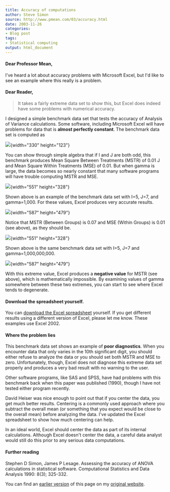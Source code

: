 ```yaml
---
title: Accuracy of computations
author: Steve Simon
source: http://www.pmean.com/03/accuracy.html
date: 2003-11-26
categories:
- Blog post
tags:
- Statistical computing
output: html_document
---
```


#### Dear Professor Mean,

I've heard a lot about accuracy problems with Microsoft Excel, but I'd like to see an example where this really is a problem.

#### Dear Reader,

> It takes a fairly extreme data set to show this, but Excel does indeed
> have some problems with numerical accuracy.

I designed a simple benchmark data set that tests the accuracy of Analysis of Variance calculations. Some software, including Microsoft Excel will have problems for data that is **almost perfectly constant**. The benchmark data set is computed as

![](http://www.pmean.com/new-images/03/accuracy1.gif){width="330" height="123"}

You can show through simple algebra that if I and J are both odd, this benchmark produces Mean Square Between Treatments (MSTR) of 0.01 J and Mean Square Within Treatments (MSE) of 0.01. But when gamma is large, the data becomes so nearly constant that many software programs will have trouble computing MSTR and MSE.

![](http://www.pmean.com/new-images/03/accuracy2.gif){width="551" height="328"}

Shown above is an example of the benchmark data set with I=5, J=7, and gamma=1,000. For these values, Excel produces very accurate results.

![](http://www.pmean.com/new-images/03/accuracy4.gif){width="587" height="479"}

Notice that MSTR (Between Groups) is 0.07 and MSE (Within Groups) is 0.01 (see above), as they should be.

![](http://www.pmean.com/new-images/03/accuracy3.gif){width="551" height="328"}

Shown above is the same benchmark data set with I=5, J=7 and gamma=1,000,000,000.

![](http://www.pmean.com/new-images/03/accuracy5.gif){width="587" height="479"}

With this extreme value, Excel produces a **negative value** for MSTR (see above), which is mathematically impossible. By examining values of gamma somewhere between these two extremes, you can start to see where Excel tends to degenerate.

#### Download the spreadsheet yourself.

You can [download the Excel spreadsheet](http://www.pmean.com/new-images/03/anova%20benchmark.xls) yourself. If you get different results using a different version of Excel, please let me know. These examples use Excel 2002.

#### Where the problem lies

This benchmark data set shows an example of **poor diagnostics**. When you encounter data that only varies in the 10th significant digit, you should either refuse to analyze the data or you should set both MSTR and MSE to zero. Unfortunately, though, Excel does not diagnose this extreme data set properly and produces a very bad result with no warning to the user.

Other software programs, like SAS and SPSS, have had problems with this benchmark back when this paper was published (1990), though I have not tested either program recently.

David Heiser was nice enough to point out that if you center the data, you get much better results. Centering is a commonly used approach where you subtract the overall mean (or something that you expect would be close to the overall mean) before analyzing the data. I've updated the Excel spreadsheet to show how much centering can help.

In an ideal world, Excel should center the data as part of its internal calculations. Although Excel doesn't center the data, a careful data analyst would still do this prior to any serious data computations.

#### Further reading

Stephen D Simon, James P Lesage. Assessing the accuracy of ANOVA calculations in statistical software. Computational Statistics and Data Analysis 1990: 8(3); 325-332.

You can find an [earlier version][sim1] of this page on my [original website][sim2].

[sim1]: http://www.pmean.com/03/accuracy.html
[sim2]: http://www.pmean.com/original_site.html